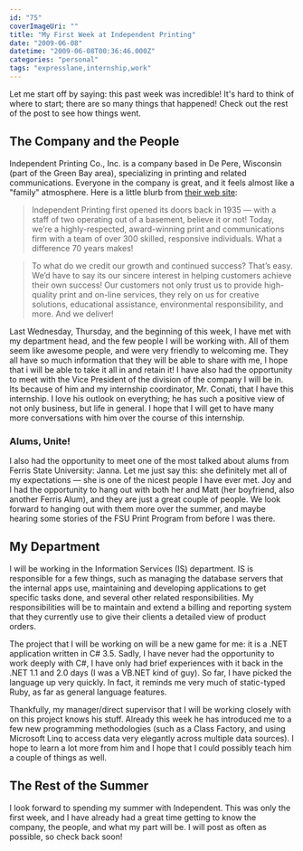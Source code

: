 ```yaml
---
id: "75"
coverImageUri: ""
title: "My First Week at Independent Printing"
date: "2009-06-08"
datetime: "2009-06-08T00:36:46.000Z"
categories: "personal"
tags: "expresslane,internship,work"
---
```


Let me start off by saying: this past week was incredible! It's hard to think of where to start; there are so many things that happened! Check out the rest of the post to see how things went.

## The Company and the People

Independent Printing Co., Inc. is a company based in De Pere, Wisconsin (part of the Green Bay area), specializing in printing and related communications. Everyone in the company is great, and it feels almost like a "family" atmosphere. Here is a little blurb from [their web site](http://www.independentinc.com/):

> Independent Printing first opened its doors back in 1935 — with a staff of two operating out of a basement, believe it or not! Today, we’re a highly-respected, award-winning print and communications firm with a team of over 300 skilled, responsive individuals. What a difference 70 years makes!

> To what do we credit our growth and continued success? That’s easy. We’d have to say its our sincere interest in helping customers achieve their own success! Our customers not only trust us to provide high-quality print and on-line services, they rely on us for creative solutions, educational assistance, environmental responsibility, and more. And we deliver!

Last Wednesday, Thursday, and the beginning of this week, I have met with my department head, and the few people I will be working with. All of them seem like awesome people, and were very friendly to welcoming me. They all have so much information that they will be able to share with me, I hope that i will be able to take it all in and retain it! I have also had the opportunity to meet with the Vice President of the division of the company I will be in. Its because of him and my internship coordinator, Mr. Conati, that I have this internship. I love his outlook on everything; he has such a positive view of not only business, but life in general. I hope that I will get to have many more conversations with him over the course of this internship.

### Alums, Unite!

I also had the opportunity to meet one of the most talked about alums from Ferris State University: Janna. Let me just say this: she definitely met all of my expectations — she is one of the nicest people I have ever met. Joy and I had the opportunity to hang out with both her and Matt (her boyfriend, also another Ferris Alum), and they are just a great couple of people. We look forward to hanging out with them more over the summer, and maybe hearing some stories of the FSU Print Program from before I was there.

## My Department

I will be working in the Information Services (IS) department. IS is responsible for a few things, such as managing the database servers that the internal apps use, maintaining and developing applications to get specific tasks done, and several other related responsibilities. My responsibilities will be to maintain and extend a billing and reporting system that they currently use to give their clients a detailed view of product orders.

The project that I will be working on will be a new game for me: it is a .NET application written in C# 3.5. Sadly, I have never had the opportunity to work deeply with C#, I have only had brief experiences with it back in the .NET 1.1 and 2.0 days (I was a VB.NET kind of guy). So far, I have picked the language up very quickly. In fact, it reminds me very much of static-typed Ruby, as far as general language features.

Thankfully, my manager/direct supervisor that I will be working closely with on this project knows his stuff. Already this week he has introduced me to a few new programming methodologies (such as a Class Factory, and using Microsoft Linq to access data very elegantly across multiple data sources). I hope to learn a lot more from him and I hope that I could possibly teach him a couple of things as well.

## The Rest of the Summer

I look forward to spending my summer with Independent. This was only the first week, and I have already had a great time getting to know the company, the people, and what my part will be. I will post as often as possible, so check back soon!

